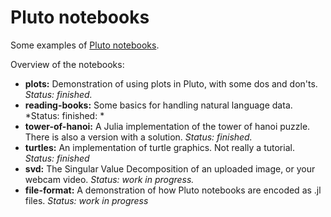 # Pluto notebooks

Some examples of [Pluto notebooks](https://github.com/fonsp/Pluto.jl).

Overview of the notebooks:

* **plots:** Demonstration of using plots in Pluto, with some dos and don'ts. *Status: finished.*
* **reading-books:** Some basics for handling natural language data. *Status: finished: *
* **tower-of-hanoi:** A Julia implementation of the tower of hanoi puzzle. There is also a version with a solution. *Status: finished.*
* **turtles:** An implementation of turtle graphics. Not really a tutorial. *Status: finished*
* **svd:** The Singular Value Decomposition of an uploaded image, or your webcam video. *Status: work in progress.*
* **file-format:** A demonstration of how Pluto notebooks are encoded as .jl files. *Status: work in progress*
